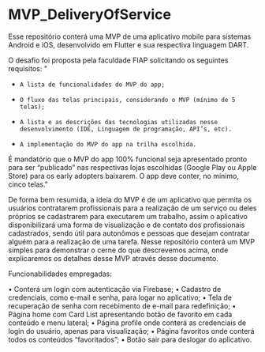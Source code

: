# MVP_DeliveryOfService
Esse repositório conterá uma MVP de uma aplicativo mobile para sistemas Android e iOS, desenvolvido em Flutter e sua respectiva linguagem DART. 

O desafio foi proposta pela faculdade FIAP solicitando os seguintes requisitos:
"
  -     A lista de funcionalidades do MVP do app;

  -     O fluxo das telas principais, considerando o MVP (mínimo de 5 telas);

  -     A lista e as descrições das tecnologias utilizadas nesse desenvolvimento (IDE, Linguagem de programação, API’s, etc).

  -     A implementação do MVP do app na trilha escolhida.

  É mandatório que o MVP do app 100% funcional seja apresentado pronto para ser “publicado” nas respectivas lojas escolhidas (Google Play ou Apple Store) para os early adopters baixarem. O app deve conter, no mínimo, cinco telas."
  
  
  De forma bem resumida, a ideia do MVP é de um aplicativo que permita os usuários contratarem profissionais para a realização de um serviço ou deles próprios se cadastrarem para executarem um trabalho, assim o aplicativo disponibilizará uma forma de visualização e de contato dos profissionais cadastrados, sendo útil para autonômos e pessoas que desejam contratar alguém para a realização de uma tarefa. 
  Nesse repositório conterá um MVP simples para demonstrar o cerne do que descrevemos acima, onde explicaremos os detalhes desse MVP através desse documento. 
  
  Funcionabilidades empregadas:
  
•	Conterá um login com autenticação via Firebase;
•	Cadastro de credenciais, como e-mail e senha, para logar no aplicativo;
•	Tela de recuperação de senha com recebimento de e-mail para redefinição;
•	Página home com Card List apresentando botão de favorito em cada conteúdo e menu lateral;
•	Página profile onde conterá as credenciais de login do usuário, apenas para visualização;
•	Página favoritos onde conterá todos os conteúdos “favoritados”;
•	Botão sair para deslogar do aplicativo.



